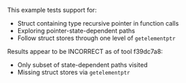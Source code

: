 This example tests support for:

* Struct containing type recursive pointer in function calls
* Exploring pointer-state-dependent paths
* Follow struct stores through one level of `getelementptr`

Results appear to be INCORRECT as of tool f39dc7a8:

* Only subset of state-dependent paths visited
* Missing struct stores via `getelementptr`
